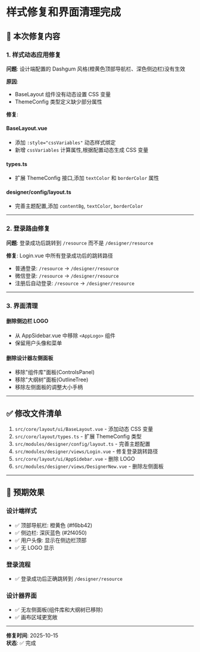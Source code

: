 # 样式修复和界面清理完成

## 🎯 本次修复内容

### 1. 样式动态应用修复

**问题**: 设计端配置的 Dashgum 风格(橙黄色顶部导航栏、深色侧边栏)没有生效

**原因**:

- BaseLayout 组件没有动态设置 CSS 变量
- ThemeConfig 类型定义缺少部分属性

**修复**:

#### BaseLayout.vue

- 添加 `:style="cssVariables"` 动态样式绑定
- 新增 `cssVariables` 计算属性,根据配置动态生成 CSS 变量

#### types.ts

- 扩展 ThemeConfig 接口,添加 `textColor` 和 `borderColor` 属性

#### designer/config/layout.ts

- 完善主题配置,添加 `contentBg`, `textColor`, `borderColor`

---

### 2. 登录路由修复

**问题**: 登录成功后跳转到 `/resource` 而不是 `/designer/resource`

**修复**: Login.vue 中所有登录成功后的跳转路径

- 普通登录: `/resource` → `/designer/resource`
- 微信登录: `/resource` → `/designer/resource`
- 注册后自动登录: `/resource` → `/designer/resource`

---

### 3. 界面清理

#### 删除侧边栏 LOGO

- 从 AppSidebar.vue 中移除 `<AppLogo>` 组件
- 保留用户头像和菜单

#### 删除设计器左侧面板

- 移除"组件库"面板(ControlsPanel)
- 移除"大纲树"面板(OutlineTree)
- 移除左侧面板的调整大小手柄

---

## ✅ 修改文件清单

1. `src/core/layout/ui/BaseLayout.vue` - 添加动态 CSS 变量
2. `src/core/layout/types.ts` - 扩展 ThemeConfig 类型
3. `src/modules/designer/config/layout.ts` - 完善主题配置
4. `src/modules/designer/views/Login.vue` - 修复登录跳转路径
5. `src/core/layout/ui/AppSidebar.vue` - 删除 LOGO
6. `src/modules/designer/views/DesignerNew.vue` - 删除左侧面板

---

## 🎨 预期效果

### 设计端样式

- ✅ 顶部导航栏: 橙黄色 (#f6bb42)
- ✅ 侧边栏: 深灰蓝色 (#2f4050)
- ✅ 用户头像: 显示在侧边栏顶部
- ✅ 无 LOGO 显示

### 登录流程

- ✅ 登录成功后正确跳转到 `/designer/resource`

### 设计器界面

- ✅ 无左侧面板(组件库和大纲树已移除)
- ✅ 画布区域更宽敞

---

**修复时间**: 2025-10-15  
**状态**: ✅ 完成
